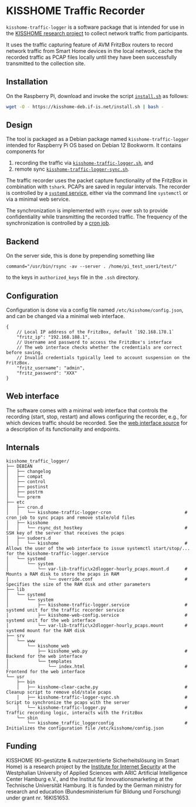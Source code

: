 # KISSHOME Traffic Recorder

`kisshome-traffic-logger` is a software package that is intended for use in the [KISSHOME research project](https://kisshome.de) to collect network traffic from participants.

It uses the traffic capturing feature of AVM FritzBox routers to record network traffic from Smart Home devices in the local network, cache the recorded traffic as PCAP files locally until they have been successfully transmitted to the collection site.


## Installation

On the Raspberry Pi, download and invoke the script [`install.sh`](install.sh) as follows:

```sh
wget -O - https://kisshome-deb.if-is.net/install.sh | bash -
```


## Design

The tool is packaged as a Debian package named `kisshome-traffic-logger` intended for Raspberry Pi OS based on Debian 12 Bookworm.
It contains components for

1. recording the traffic via [`kisshome-traffic-logger.sh`](kisshome_traffic_logger/usr/bin/kisshome-traffic-logger.py), and 
2. remote sync [`kisshome-traffic-logger-sync.sh`](kisshome_traffic_logger/usr/bin/kisshome-traffic-logger-sync.sh).

The traffic recorder uses the packet capture functionality of the FritzBox in combination with `tshark`. PCAPs are saved in regular intervals. The recorder is controlled by a [`systemd` service](kisshome_traffic_logger/lib/systemd/system/kisshome-traffic-logger.service), either via the command line `systemctl` or via a minimal web service.

The synchronization is implemented with `rsync` over ssh to provide confidentiality while transmitting the recorded traffic.
The frequency of the synchronization is controlled by a [cron job](kisshome_traffic_logger/etc/cron.d/kisshome-traffic-logger-cron).


## Backend
On the server side, this is done by prepending something like

`command="/usr/bin/rsync -av --server . /home/pi_test_user1/test/"`

to the keys in `authorized_keys` file in the `.ssh` directory.


## Configuration

Configuration is done via a config file named `/etc/kisshome/config.json`, and can be changed via a minimal web interface.

```
{
    // Local IP address of the FritzBox, default `192.168.178.1`
    "fritz_ip": "192.168.188.1",
    // Username and password to access the FritzBox's interface
    // The web interface checks whether the credentials are correct before saving.
    // Invalid credentials typically leed to account suspension on the FritzBox.
    "fritz_username": "admin",
    "fritz_password": "XXX"
}
```

## Web interface

The software comes with a minimal web interface that controls the recording (start, stop, restart) and allows configuring the recorder, e.g., for which devices traffic should be recorded. See the [web interface source](kisshome_traffic_logger/srv/www/kisshome_web/kisshome_web.py) for a description of its functionality and endpoints.

## Internals

```
kisshome_traffic_logger/
├── DEBIAN
│   ├── changelog
│   ├── compat
│   ├── control
│   ├── postinst
│   ├── postrm
│   └── prerm
├── etc
│   ├── cron.d
│   │   └── kisshome-traffic-logger-cron							# cron job to sync pcaps and remove stale/old files
│   ├── kisshome
│   │   └── rsync_dst_hostkey										# SSH key of the server that receives the pcaps
│   ├── sudoers.d
│   │   └── kisshome                                                # Allows the user of the web interface to issue systemctl start/stop/... for the kisshome-traffic-logger.service
│   └── systemd
│       └── system
│           └── var-lib-traffic\x2dlogger-hourly_pcaps.mount.d      # Mounts a RAM disk to store the pcaps in RAM
│               └── override.conf                                   # Specifies the size of the RAM disk and other parameters
├── lib
│   └── systemd
│       └── system
│           ├── kisshome-traffic-logger.service                     # systemd unit for the traffic recorder service
│           ├── kisshome-web-config.service                         # systemd unit for the web interface
│           └── var-lib-traffic\x2dlogger-hourly_pcaps.mount        # systemd mount for the RAM disk
├── srv
│   └── www
│       └── kisshome_web
│           ├── kisshome_web.py                                     # Backend for the web interface
│           └── templates
│               └── index.html                                      # Frontend for the web interface
└── usr
    ├── bin
    │   ├── kisshome-clear-cache.py                                 # Cleanup script to remove old/stale pcaps
    │   ├── kisshome-traffic-logger-sync.sh                         # Script to synchronize the pcaps with the server
    │   └── kisshome-traffic-logger.py                              # Traffic recording logic, interacts with the FritzBox
    └── sbin
        └── kisshome_traffic_loggerconfig                           # Initializes the configuration file /etc/kisshome/config.json
```

## Funding

KISSHOME (KI-gestützte & nutzerzentrierte Sicherheitslösung im Smart Home) is a research project by the [Institute for Internet Security](https://www.internet-sicherheit.de) at the Westphalian University of Applied Sciences with ARIC Artificial Intelligence Center Hamburg e.V., and the Institut für Innovationsmarketing at the Technische Universität Hamburg. It is funded by the German ministry for research and education (Bundesministerium für Bildung und Forschung) under grant nr. 16KIS1653.
